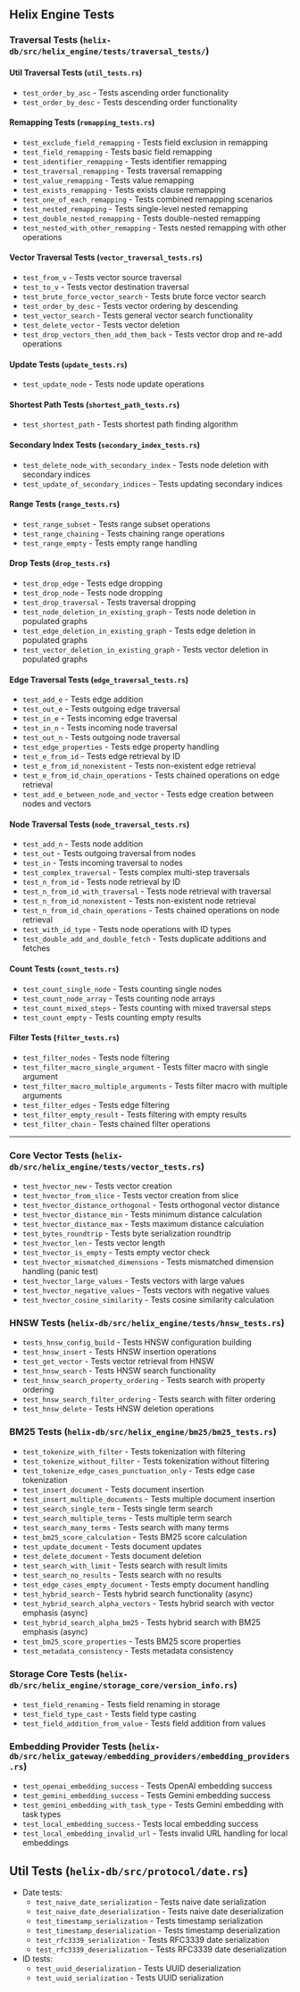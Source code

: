 ## **Helix Engine Tests**

### **Traversal Tests** (`helix-db/src/helix_engine/tests/traversal_tests/`)

#### **Util Traversal Tests** (`util_tests.rs`)
- `test_order_by_asc` - Tests ascending order functionality
- `test_order_by_desc` - Tests descending order functionality

#### **Remapping Tests** (`remapping_tests.rs`)
- `test_exclude_field_remapping` - Tests field exclusion in remapping
- `test_field_remapping` - Tests basic field remapping
- `test_identifier_remapping` - Tests identifier remapping
- `test_traversal_remapping` - Tests traversal remapping
- `test_value_remapping` - Tests value remapping
- `test_exists_remapping` - Tests exists clause remapping
- `test_one_of_each_remapping` - Tests combined remapping scenarios
- `test_nested_remapping` - Tests single-level nested remapping
- `test_double_nested_remapping` - Tests double-nested remapping
- `test_nested_with_other_remapping` - Tests nested remapping with other operations

#### **Vector Traversal Tests** (`vector_traversal_tests.rs`)
- `test_from_v` - Tests vector source traversal
- `test_to_v` - Tests vector destination traversal
- `test_brute_force_vector_search` - Tests brute force vector search
- `test_order_by_desc` - Tests vector ordering by descending
- `test_vector_search` - Tests general vector search functionality
- `test_delete_vector` - Tests vector deletion
- `test_drop_vectors_then_add_them_back` - Tests vector drop and re-add operations

#### **Update Tests** (`update_tests.rs`)
- `test_update_node` - Tests node update operations

#### **Shortest Path Tests** (`shortest_path_tests.rs`)
- `test_shortest_path` - Tests shortest path finding algorithm

#### **Secondary Index Tests** (`secondary_index_tests.rs`)
- `test_delete_node_with_secondary_index` - Tests node deletion with secondary indices
- `test_update_of_secondary_indices` - Tests updating secondary indices

#### **Range Tests** (`range_tests.rs`)
- `test_range_subset` - Tests range subset operations
- `test_range_chaining` - Tests chaining range operations
- `test_range_empty` - Tests empty range handling

#### **Drop Tests** (`drop_tests.rs`)
- `test_drop_edge` - Tests edge dropping
- `test_drop_node` - Tests node dropping
- `test_drop_traversal` - Tests traversal dropping
- `test_node_deletion_in_existing_graph` - Tests node deletion in populated graphs
- `test_edge_deletion_in_existing_graph` - Tests edge deletion in populated graphs
- `test_vector_deletion_in_existing_graph` - Tests vector deletion in populated graphs

#### **Edge Traversal Tests** (`edge_traversal_tests.rs`)
- `test_add_e` - Tests edge addition
- `test_out_e` - Tests outgoing edge traversal
- `test_in_e` - Tests incoming edge traversal
- `test_in_n` - Tests incoming node traversal
- `test_out_n` - Tests outgoing node traversal
- `test_edge_properties` - Tests edge property handling
- `test_e_from_id` - Tests edge retrieval by ID
- `test_e_from_id_nonexistent` - Tests non-existent edge retrieval
- `test_e_from_id_chain_operations` - Tests chained operations on edge retrieval
- `test_add_e_between_node_and_vector` - Tests edge creation between nodes and vectors

#### **Node Traversal Tests** (`node_traversal_tests.rs`)
- `test_add_n` - Tests node addition
- `test_out` - Tests outgoing traversal from nodes
- `test_in` - Tests incoming traversal to nodes
- `test_complex_traversal` - Tests complex multi-step traversals
- `test_n_from_id` - Tests node retrieval by ID
- `test_n_from_id_with_traversal` - Tests node retrieval with traversal
- `test_n_from_id_nonexistent` - Tests non-existent node retrieval
- `test_n_from_id_chain_operations` - Tests chained operations on node retrieval
- `test_with_id_type` - Tests node operations with ID types
- `test_double_add_and_double_fetch` - Tests duplicate additions and fetches

#### **Count Tests** (`count_tests.rs`)
- `test_count_single_node` - Tests counting single nodes
- `test_count_node_array` - Tests counting node arrays
- `test_count_mixed_steps` - Tests counting with mixed traversal steps
- `test_count_empty` - Tests counting empty results

#### **Filter Tests** (`filter_tests.rs`)
- `test_filter_nodes` - Tests node filtering
- `test_filter_macro_single_argument` - Tests filter macro with single argument
- `test_filter_macro_multiple_arguments` - Tests filter macro with multiple arguments
- `test_filter_edges` - Tests edge filtering
- `test_filter_empty_result` - Tests filtering with empty results
- `test_filter_chain` - Tests chained filter operations

---

### **Core Vector Tests** (`helix-db/src/helix_engine/tests/vector_tests.rs`)
- `test_hvector_new` - Tests vector creation
- `test_hvector_from_slice` - Tests vector creation from slice
- `test_hvector_distance_orthogonal` - Tests orthogonal vector distance
- `test_hvector_distance_min` - Tests minimum distance calculation
- `test_hvector_distance_max` - Tests maximum distance calculation
- `test_bytes_roundtrip` - Tests byte serialization roundtrip
- `test_hvector_len` - Tests vector length
- `test_hvector_is_empty` - Tests empty vector check
- `test_hvector_mismatched_dimensions` - Tests mismatched dimension handling (panic test)
- `test_hvector_large_values` - Tests vectors with large values
- `test_hvector_negative_values` - Tests vectors with negative values
- `test_hvector_cosine_similarity` - Tests cosine similarity calculation

### **HNSW Tests** (`helix-db/src/helix_engine/tests/hnsw_tests.rs`)
- `tests_hnsw_config_build` - Tests HNSW configuration building
- `test_hnsw_insert` - Tests HNSW insertion operations
- `test_get_vector` - Tests vector retrieval from HNSW
- `test_hnsw_search` - Tests HNSW search functionality
- `test_hnsw_search_property_ordering` - Tests search with property ordering
- `test_hnsw_search_filter_ordering` - Tests search with filter ordering
- `test_hnsw_delete` - Tests HNSW deletion operations

### **BM25 Tests** (`helix-db/src/helix_engine/bm25/bm25_tests.rs`)
- `test_tokenize_with_filter` - Tests tokenization with filtering
- `test_tokenize_without_filter` - Tests tokenization without filtering
- `test_tokenize_edge_cases_punctuation_only` - Tests edge case tokenization
- `test_insert_document` - Tests document insertion
- `test_insert_multiple_documents` - Tests multiple document insertion
- `test_search_single_term` - Tests single term search
- `test_search_multiple_terms` - Tests multiple term search
- `test_search_many_terms` - Tests search with many terms
- `test_bm25_score_calculation` - Tests BM25 score calculation
- `test_update_document` - Tests document updates
- `test_delete_document` - Tests document deletion
- `test_search_with_limit` - Tests search with result limits
- `test_search_no_results` - Tests search with no results
- `test_edge_cases_empty_document` - Tests empty document handling
- `test_hybrid_search` - Tests hybrid search functionality (async)
- `test_hybrid_search_alpha_vectors` - Tests hybrid search with vector emphasis (async)
- `test_hybrid_search_alpha_bm25` - Tests hybrid search with BM25 emphasis (async)
- `test_bm25_score_properties` - Tests BM25 score properties
- `test_metadata_consistency` - Tests metadata consistency

### **Storage Core Tests** (`helix-db/src/helix_engine/storage_core/version_info.rs`)
- `test_field_renaming` - Tests field renaming in storage
- `test_field_type_cast` - Tests field type casting
- `test_field_addition_from_value` - Tests field addition from values

### **Embedding Provider Tests** (`helix-db/src/helix_gateway/embedding_providers/embedding_providers.rs`)
- `test_openai_embedding_success` - Tests OpenAI embedding success
- `test_gemini_embedding_success` - Tests Gemini embedding success
- `test_gemini_embedding_with_task_type` - Tests Gemini embedding with task types
- `test_local_embedding_success` - Tests local embedding success
- `test_local_embedding_invalid_url` - Tests invalid URL handling for local embeddings

## **Util Tests** (`helix-db/src/protocol/date.rs`)
- Date tests:
    - `test_naive_date_serialization` - Tests naive date serialization
    - `test_naive_date_deserialization` - Tests naive date deserialization
    - `test_timestamp_serialization` - Tests timestamp serialization
    - `test_timestamp_deserialization` - Tests timestamp deserialization
    - `test_rfc3339_serialization` - Tests RFC3339 date serialization
    - `test_rfc3339_deserialization` - Tests RFC3339 date deserialization
- ID tests:
    - `test_uuid_deserialization` - Tests UUID deserialization
    - `test_uuid_serialization` - Tests UUID serialization

